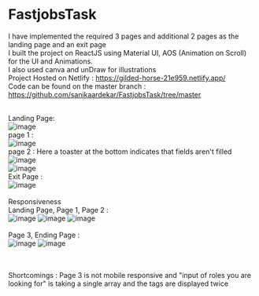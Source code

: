 # FastjobsTask <br>
I have implemented the required 3 pages and additional 2 pages as the landing page and an exit page <br>
I built the project on ReactJS using Material UI, AOS (Animation on Scroll) for the UI and Animations. <br>
I also used canva and unDraw for illustrations <br>
Project Hosted on Netlify : https://gilded-horse-21e959.netlify.app/    <br>
Code can be found on the master branch : https://github.com/sanikaardekar/FastjobsTask/tree/master <br><br>

Landing Page: <br>
![image](https://user-images.githubusercontent.com/80094199/180640400-60a987ac-ad62-495d-b88e-1483e484d26b.png)
<br>
page 1 : <br>
![image](https://user-images.githubusercontent.com/80094199/180640414-79ee36be-6ae5-4553-8444-efdcb4fd368b.png)
<br>
page 2 : Here a toaster at the bottom indicates that fields aren't filled <br>
![image](https://user-images.githubusercontent.com/80094199/180640435-3dd84291-a1b4-40ad-98e0-8f61dd6a789f.png)
<br>
![image](https://user-images.githubusercontent.com/80094199/180640491-7ef84cae-41a9-4684-9a21-17ead3c98d6e.png)
<br>
Exit Page : <br>
![image](https://user-images.githubusercontent.com/80094199/180640511-2e2d1ce0-3b66-4460-a228-794a9b3b9600.png)
<br><br>
Responsiveness <br>
Landing Page, Page 1, Page 2 : <br>
![image](https://user-images.githubusercontent.com/80094199/180641099-cc9f7254-1cc5-490c-8a32-942e0c7f5b6b.png) ![image](https://user-images.githubusercontent.com/80094199/180641116-44bb9e4a-502a-44a9-95e6-0c1fc759dcdb.png)
![image](https://user-images.githubusercontent.com/80094199/180641136-e9386d99-3208-461a-a268-72a9b96a2ed9.png)
<br><br>
Page 3, Ending Page : <br>
![image](https://user-images.githubusercontent.com/80094199/180641363-81d0e499-7542-45f4-9937-e94eb0470265.png) ![image](https://user-images.githubusercontent.com/80094199/180641313-3f80b3a9-4832-4bc7-8222-01444d5feee2.png)

<br><br>
Shortcomings : Page 3 is not mobile responsive and "input of roles you are looking for" is taking a single array and the tags are displayed twice <br>
